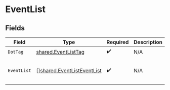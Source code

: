 # EventList


## Fields

| Field                                                                           | Type                                                                            | Required                                                                        | Description                                                                     | Example                                                                         |
| ------------------------------------------------------------------------------- | ------------------------------------------------------------------------------- | ------------------------------------------------------------------------------- | ------------------------------------------------------------------------------- | ------------------------------------------------------------------------------- |
| `DotTag`                                                                        | [shared.EventListTag](../../../pkg/models/shared/eventlisttag.md)               | :heavy_check_mark:                                                              | N/A                                                                             | list                                                                            |
| `EventList`                                                                     | [][shared.EventListEventList](../../../pkg/models/shared/eventlisteventlist.md) | :heavy_check_mark:                                                              | N/A                                                                             | [<br/>"auth",<br/>"capture"<br/>]                                               |